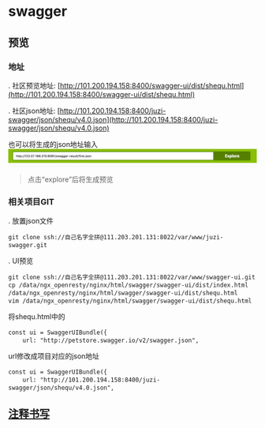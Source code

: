 # swagger
## 预览
### 地址
. 社区预览地址:
[http://101.200.194.158:8400/swagger-ui/dist/shequ.html](http://101.200.194.158:8400/swagger-ui/dist/shequ.html)

. 社区json地址:
[http://101.200.194.158:8400/juzi-swagger/json/shequ/v4.0.json](http://101.200.194.158:8400/juzi-swagger/json/shequ/v4.0.json)

也可以将生成的json地址输入
<img src="attachment/images/swagger_1.png" alt="登陆页面" align=center />
> 点击“explore”后将生成预览

### 相关项目GIT
. 放置json文件
```
git clone ssh://自己名字全拼@111.203.201.131:8022/var/www/juzi-swagger.git
```
. UI预览
```
git clone ssh://自己名字全拼@111.203.201.131:8022/var/www/swagger-ui.git
cp /data/ngx_openresty/nginx/html/swagger/swagger-ui/dist/index.html /data/ngx_openresty/nginx/html/swagger/swagger-ui/dist/shequ.html
vim /data/ngx_openresty/nginx/html/swagger/swagger-ui/dist/shequ.html
```
将shequ.html中的
```
const ui = SwaggerUIBundle({
    url: "http://petstore.swagger.io/v2/swagger.json",
```
url修改成项目对应的json地址
```
const ui = SwaggerUIBundle({
    url: "http://101.200.194.158:8400/juzi-swagger/json/shequ/v4.0.json",
```
## [注释书写](http://192.168.10.70:8033/#/project/swagger/backend-write)
